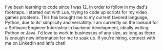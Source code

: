 I've been learning to code since I was 12, in order to follow in my dad's footsteps. I started out with Lua, trying to code up scripts for my video games problems. This has brought me to my current favored language, Python, due to its' simplicity and versatility. I am currently on the lookout for a Software Engineer Internship in backend development, ideally writing Python or Java. I'd love to work in businesses of any size, as long as there is enough new information for me to soak up. If you're hiring, connect with me on LinkedIn and let's chat!
